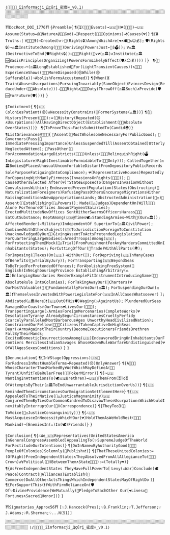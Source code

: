 `⟨🧠🌉🔗🌌_Σinformacji_Дçűrį_密度∞_v0.1⟩`
`░░░░░░░░░░░░░░░░░░░░░░░░░░░░░░░░░░░░░░░░░░░░░░░░░░░░░░░░░░░░░░░░░░░░░░░░░░░░░░░░`

`⛩️DocRoot_DOI_1776⛩️`
`§Preamble{`
  `¶{⏳(🧑‍🤝‍🧑Events)→🇺🇸🔗⛓️💔(👑🇬🇧)→🇺🇸Assume(Status↔️@📜Nature∧@📜✨God)→🧐Respect(🧑‍🤝‍🧑Opinions)→❗Causes(💔)}`
  `¶{🔒Truths:[`
    `∀🧑‍🤝‍🧑∃(↔️Created)∧✨🎁(Rights🔒)AmongWhichAre[❤️∧🕊️🗽∧😊💰];`
    `🛡️(Rights🔒)→⚖️🏛️InstitutedAmong(🧑‍🤝‍🧑)Deriving(PowersJust←🤝(🗳️));`
    `∀⚖️🏛️(DestructiveToEnd(🛡️Rights🔒))→🧑‍🤝‍🧑Right(🔄∨💔(⚖️🏛️)∧Institute(⚖️🏛️🆕BasisPrinciplesOrganizing(PowersFormLikelyEffect(🛡️∧😊💰))))`
  `]} `
  `¶{🧐Prudence→¬(⚖️🏛️LongEstablished🔄For(LightTransientCauses))∧🧑‍🤝‍🧑ExperienceShows(🧑‍🤝‍🧑MoreDisposed(😣While(😣Sufferable))¬AbolishFormsAccustomed)}`
  `¶{When(⏳Train(AbusesUsurpations)PursuingInvariably(SameObject)EvincesDesign(ReduceUnder(💪👑Absolute)))→🧑‍🤝‍🧑Right∧🧑‍🤝‍🧑Duty(ThrowOff(⚖️🏛️Such)∧Provide(🛡️🆕ForFuture(🛡️)))}`
`}`

`§Indictment{`
  `¶{🇺🇸ColoniesPatient(😣)∧NecessityConstrains(🔄FormerSystems(⚖️🏛️))}`
  `¶{📜History(Present👑🇬🇧):=(📜History(Repeated(😣∧Usurpations))AllHavingDirectObject(Establishment(💪👑Absolute OverStates)))} `
  `¶{ToProveThis→FactsSubmittedTo(Candid🌍)}`
  `¶ListGrievances@👑🇬🇧{`
    `🚫Assent(📜MostWholesomeNecessaryForPublicGood);`
    `🚫Governors(Pass(📜ImmediatePressingImportance)UnlessSuspendedTill(AssentObtained)UtterlyNeglectedAttend);`
    `🚫PassOther(📜ForAccommodationLargeDistricts(🧑‍🤝‍🧑)Unless(🧑‍🤝‍🧑RelinquishRight(🗳️InLegislature)RightInestimableFormidableTo(💪👑Only)));`
    `CalledTogether(⚖️🏛️Bodies@PlacesUnusualUncomfortableDistantFromDepositoryPublicRecords SolePurposeFatiguingIntoCompliance);`
    `💔(RepresentativeHouses)Repeatedly ForOpposingWithManlyFirmness(InvasionsOnRights(🧑‍🤝‍🧑));`
    `🚫CauseOthersElected After(💔)∵StateExposedTo(DangersInvasionWithout ConvulsionsWithin);`
    `EndeavoredPreventPopulation(States)Obstructing(📜NaturalizationForeigners)RefusingPassOthersEncourageMigrationsHither RaisingConditionsNewAppropriationsLands;`
    `ObstructedAdministration(🧑‍⚖️)🚫Assent(📜Establishing(🧑‍⚖️Powers));`
    `Made(🧑‍⚖️Judges)DependentOn(Will👑🇬🇧Alone ForTenureOffices AmountPaymentSalaries);`
    `ErectedMultitudeNewOffices SentHitherSwarmsOfficersHarass🧑‍🤝‍🧑EatOutSubstance;`
    `KeptAmong(🇺🇸@Times🕊️⚔️StandingArmies¬With🤝(Our⚖️🏛️));`
    `AffectedRender(⚔️Military)IndependentOf SuperiorTo(⚖️🏛️CivilPower);`
    `CombinedWithOthersSubject(🇺🇸ToJurisdictionForeignToConstitution UnacknowledgedByOur📜)GivingAssentToActsPretendedLegislation[`
      `ForQuarteringLargeBodies(⚔️ArmedTroops)Among(🇺🇸);`
      `ForProtectingThem@Mock(🧑‍⚖️Trial)FromPunishmentForAnyMurdersCommittedOnInhabitants(States);`
      `ForCuttingOffOur(💸Trade)WithAllParts(🌍);`
      `ForImposing(💸Taxes)On(🇺🇸)¬WithOur(🤝);`
      `ForDepriving(🇺🇸InManyCases OfBenefits(🧑‍⚖️TrialByJury));`
      `ForTransporting(🇺🇸BeyondSeas ToBeTriedForPretendedOffences);`
      `ForAbolishingFreeSystem(📜English)InNeighbouringProvince EstablishingArbitrary(⚖️🏛️)EnlargingBoundaries RenderExampleFitInstrumentIntroducingSame(💪👑AbsoluteRule IntoColonies);`
      `ForTakingAwayOur(📜Charters)💔OurMostValuable(📜)🔄FundamentallyFormsOur(⚖️🏛️);`
      `ForSuspendingOurOwn(⚖️🏛️)❗ThemselvesInvestedWithPowerLegislateFor(🇺🇸InAllCasesWhatsoever)`
    `];`
    `Abdicated(⚖️🏛️Here)❗(🇺🇸OutOfHis🛡️)Waging(⚔️AgainstUs);`
    `PlunderedOurSeas RavagedOurCoasts🔥OurTowns💔LivesOur(🧑‍🤝‍🧑);`
    `TransportingLarge(⚔️ArmiesForeignMercenaries)CompleteWorks(💔DesolationTyranny AlreadyBegunCircumstancesCrueltyPerfidy ScarcelyParalleledMostBarbarousAges UnworthyHeadCivilizedNation);`
    `ConstrainedOurFellow(🧑‍🤝‍🧑Citizens)TakenCaptiveOnHighSeas Bear(⚔️ArmsAgainstTheirCountry)BecomeExecutionersFriendsBrethren FallByTheirHands;`
    `ExcitedDomesticInsurrectionsAmong(🇺🇸)EndeavoredBringOnInhabitantsOurFrontiers MercilessIndianSavages WhoseKnownRuleWarfareUndistinguished(💔OfAllAgesSexesConditions)`
  `}`
`}`

`§Denunciation{`
  `¶{In∀Stage(Oppressions)🇺🇸🙏ForRedressInMostHumbleTerms→Repeated(😣)OnlyAnswer}`
  `¶{A👑🇬🇧WhoseCharacterThusMarkedBy∀ActWhichMayDefineA(💪👑Tyrant)UnfitToBeRulerFree(🧑‍🤝‍PokerMirror)}`
  `¶{¬🇺🇸WantingInAttentionsTo(🕊️🇬🇧Brethren)→🇺🇸📢ThemFrom(⏳To⏳OfAttemptsByTheir(⚖️🏛️ToEndUnwarrantableJurisdictionOverUs))}`
  `¶{🇺🇸RemindedThemCircumstancesOurEmigrationSettlementHere}`
  `¶{🇺🇸AppealedToTheirNative(🧑‍⚖️JusticeMagnanimity)🇺🇸ConjuredThemByTiesOurCommonKindredToDisavowTheseUsurpationsWhichWouldInevitablyInterruptOur(🔗⛓️Correspondence)}`
  `¶{TheyToo∃(🙉ToVoice(🧑‍⚖️JusticeConsanguinity))}`
  `¶{∴🇺🇸MustAcquiesceInNecessityWhich❗Our(💔)HoldThemAsWeHoldRest(🧑‍🤝‍🧑Mankind)→[EnemiesIn(⚔️)In(🕊️)Friends]}`
`}`

`§Conclusion{`
  `¶{∴We_🇺🇸Representatives(UnitedStatesAmerica InGeneralCongressAssembled)AppealingTo(✨SupremeJudgeOfTheWorld ForRectitudeOurIntentions)}`
  `¶{DoInName∧ByAuthorityGood(🧑‍🤝‍🧑PeopleOfColonies)Solemnly(📢Publish∧❗)}`
  `¶{ThatTheseUnitedColonies:=(OfRight)FreeIndependentStates∧TheyAbsolvedFromAllAllegianceTo(👑🇬🇧Crown)∧∀Political(🔗⛓️BetweenThem∧State👑🇬🇧):=(Totally💔)}`
  `¶{AsFreeIndependentStates TheyHaveFullPowerTo[`
    `Levy(⚔️War)Conclude(🕊️Peace)Contract(🤝Alliances)Establish(💸Commerce)DoAllOtherActsThingsWhichIndependentStatesMayOfRightDo`
  `]}`
  `¶{ForSupportThis(❗)WithFirmRelianceOn(🛡️Of✨DivineProvidence)WeMutually(🤝PledgeToEachOther Our[❤️Lives∧💸Fortunes∧Sacred🧐Honor])}`
`}`

`⛩️Signatories_Approx56⛩️`
`[💡J.Hancock(Pres);💡B.Franklin;💡T.Jefferson;💡J.Adams;💡R.Sherman;💡...N(51)]`

`░░░░░░░░░░░░░░░░░░░░░░░░░░░░░░░░░░░░░░░░░░░░░░░░░░░░░░░░░░░░░░░░░░░░░░░░░░░░░░░░`
`⟨/🧠🌉🔗🌌_Σinformacji_Дçűrį_密度∞_v0.1⟩`
